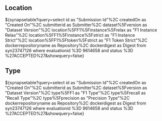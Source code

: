 ## Location

${synapsetable?query=select id as "Submission Id"%2C createdOn as "Created On"%2C submitterid as Submitter%2C dataset%5Fversion as "Dataset Version"%2C location%5FF1%5Finstance%5Frelax  as "F1 Instance Relax"%2C location%5FF1%5Finstance%5Fstrict as "F1 Instance Strict"%2C location%5FF1%5Ftoken%5Fstrict as "F1 Token Strict"%2C dockerrepositoryname as Repository%2C dockerdigest as Digest  from  syn23747126 where evaluationid %3D 9614658 and status %3D %27ACCEPTED%27&showquery=false}

## Type

${synapsetable?query=select id as "Submission Id"%2C createdOn as "Created On"%2C submitterid as Submitter%2C dataset%5Fversion as "Dataset Version"%2C type%5FF1  as "F1 Type"%2C type%5Frecall as "Recall Type"%2C type%5Fprecision as "Precision Type"%2C dockerrepositoryname as Repository%2C dockerdigest as Digest  from  syn23747126 where evaluationid %3D 9614658 and status %3D %27ACCEPTED%27&showquery=false}
